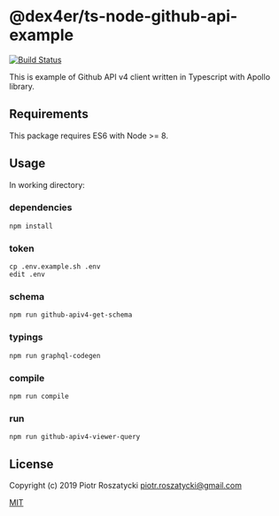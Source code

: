# @dex4er/ts-node-github-api-example

<!-- markdownlint-disable MD013 -->

[![Build Status](https://secure.travis-ci.org/dex4er/ts-node-github-api-example.svg)](http://travis-ci.org/dex4er/ts-node-github-api-example)

<!-- markdownlint-enable MD013 -->

This is example of Github API v4 client written in Typescript with Apollo library.

## Requirements

This package requires ES6 with Node >= 8.

## Usage

In working directory:

### dependencies

```shell
npm install
```

### token

```shell
cp .env.example.sh .env
edit .env
```

### schema

```shell
npm run github-apiv4-get-schema
```

### typings

```shell
npm run graphql-codegen
```

### compile

```shell
npm run compile
```

### run

```shell
npm run github-apiv4-viewer-query
```

## License

Copyright (c) 2019 Piotr Roszatycki <piotr.roszatycki@gmail.com>

[MIT](https://opensource.org/licenses/MIT)
